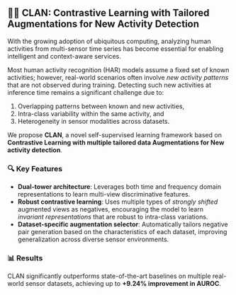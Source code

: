 ## 🧠🏃 CLAN: Contrastive Learning with Tailored Augmentations for New Activity Detection

With the growing adoption of ubiquitous computing, analyzing human activities from multi-sensor time series has become essential for enabling intelligent and context-aware services.

Most human activity recognition (HAR) models assume a fixed set of known activities; however, real-world scenarios often involve *new activity patterns* that are not observed during training. Detecting such new activities at inference time remains a significant challenge due to:
1. Overlapping patterns between known and new activities,
2. Intra-class variability within the same activity, and
3. Heterogeneity in sensor modalities across datasets.

We propose **CLAN**, a novel self-supervised learning framework based on **Contrastive Learning with multiple tailored data Augmentations for New activity detection**.

### 🔍 Key Features
- **Dual-tower architecture**: Leverages both time and frequency domain representations to learn multi-view discriminative features.
- **Robust contrastive learning**: Uses multiple types of *strongly shifted* augmented views as negatives, encouraging the model to learn *invariant representations* that are robust to intra-class variations.
- **Dataset-specific augmentation selector**: Automatically tailors negative pair generation based on the characteristics of each dataset, improving generalization across diverse sensor environments.

### 📊 Results
CLAN significantly outperforms state-of-the-art baselines on multiple real-world sensor datasets, achieving up to **+9.24% improvement in AUROC**.

